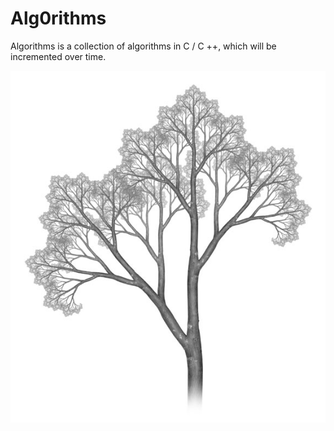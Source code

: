 # Alg0rithms 

Algorithms is a collection of algorithms in C / C ++, which will be incremented over time.

![](arth.jpg)

